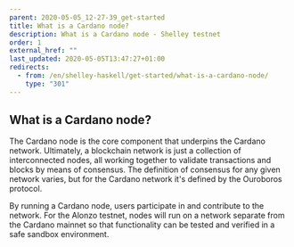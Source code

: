 ```yaml
---
parent: 2020-05-05_12-27-39_get-started
title: What is a Cardano node?
description: What is a Cardano node - Shelley testnet
order: 1
external_href: ""
last_updated: 2020-05-05T13:47:27+01:00
redirects:
  - from: /en/shelley-haskell/get-started/what-is-a-cardano-node/
    type: "301"
---
```

## What is a Cardano node?

The Cardano node is the core component that underpins the Cardano network. Ultimately, a blockchain network is just a collection of interconnected nodes, all working together to validate transactions and blocks by means of consensus. The definition of consensus for any given network varies, but for the Cardano network it's defined by the Ouroboros protocol.

By running a Cardano node, users participate in and contribute to the network. For the Alonzo testnet, nodes will run on a network separate from the Cardano mainnet so that functionality can be tested and verified in a safe sandbox environment.



